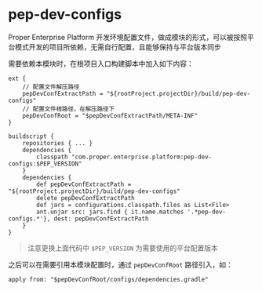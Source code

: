pep-dev-configs
===============

Proper Enterprise Platform 开发环境配置文件，做成模块的形式，可以被按照平台模式开发的项目所依赖，无需自行配置，且能够保持与平台版本同步

需要依赖本模块时，在根项目入口构建脚本中加入如下内容：

```
ext {
    // 配置文件解压路径
    pepDevConfExtractPath = "${rootProject.projectDir}/build/pep-dev-configs"
    // 配置文件根路径，在解压路径下
    pepDevConfRoot = "$pepDevConfExtractPath/META-INF"
}

buildscript {
    repositories { ... }
    dependencies {
        classpath "com.proper.enterprise.platform:pep-dev-configs:$PEP_VERSION"
    }
    dependencies {
        def pepDevConfExtractPath = "${rootProject.projectDir}/build/pep-dev-configs"
        delete pepDevConfExtractPath
        def jars = configurations.classpath.files as List<File>
        ant.unjar src: jars.find { it.name.matches '.*pep-dev-configs.*'}, dest: pepDevConfExtractPath
    }
}
```

> 注意更换上面代码中 `$PEP_VERSION` 为需要使用的平台配置版本

之后可以在需要引用本模块配置时，通过 `pepDevConfRoot` 路径引入，如：

```
apply from: "$pepDevConfRoot/configs/dependencies.gradle"
```
